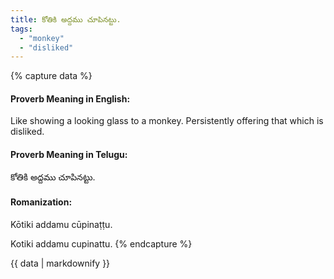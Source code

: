 ```yaml
---
title: కోతికి అద్దము చూపినట్టు.
tags:
  - "monkey"
  - "disliked"
---
```


{% capture data %}
#### Proverb Meaning in English:
Like showing a looking glass to a monkey.
Persistently offering that which is disliked.

#### Proverb Meaning in Telugu:
కోతికి అద్దము చూపినట్టు.

#### Romanization:
Kōtiki addamu cūpinaṭṭu.

Kotiki addamu cupinattu.
{% endcapture %}

{{ data | markdownify }}

